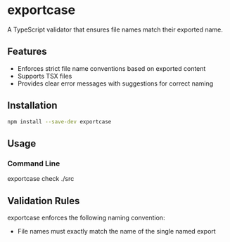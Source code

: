 # exportcase

A TypeScript validator that ensures file names match their exported name.

## Features

- Enforces strict file name conventions based on exported content
- Supports TSX files
- Provides clear error messages with suggestions for correct naming

## Installation

```bash
npm install --save-dev exportcase
```

## Usage

### Command Line

exportcase check ./src

## Validation Rules

exportcase enforces the following naming convention:

- File names must exactly match the name of the single named export